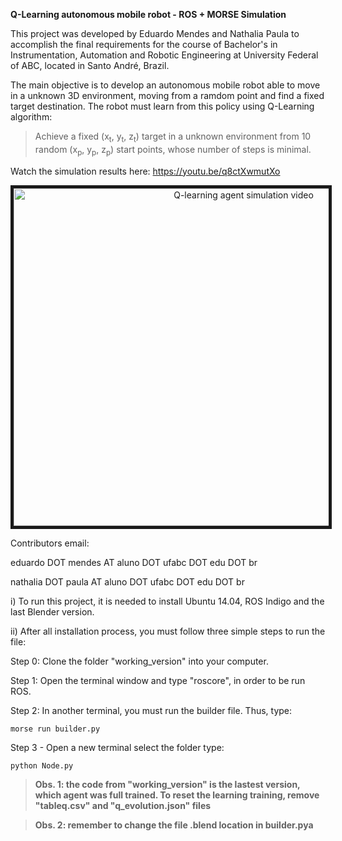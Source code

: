 
**Q-Learning autonomous mobile robot - ROS + MORSE Simulation**

This project was developed by Eduardo Mendes and Nathalia Paula to accomplish the final requirements for the course of Bachelor's in Instrumentation, Automation and Robotic Engineering at University Federal of ABC, located in Santo André, Brazil.

The main objective is to develop an autonomous mobile robot able to move in a unknown 3D environment, moving from a ramdom point and find a fixed target destination. The robot must learn from this policy using Q-Learning algorithm:

> Achieve a fixed (x<sub>t</sub>, y<sub>t</sub>, z<sub>t</sub>) target in a unknown environment from 10 random (x<sub>p</sub>, y<sub>p</sub>, z<sub>p</sub>) start points, whose number of steps is minimal.


Watch the simulation results here: https://youtu.be/q8ctXwmutXo

<center><a href="http://www.youtube.com/watch?feature=player_embedded&v=q8ctXwmutXo
" target="_blank"><img src="http://img.youtube.com/vi/q8ctXwmutXo/0.jpg" 
alt="Q-learning agent simulation video" width="720" height="540" border="5" /></a></center>

Contributors email:

eduardo DOT mendes AT aluno DOT ufabc DOT edu DOT br 

nathalia DOT paula AT aluno DOT ufabc DOT edu DOT br 

i) To run this project, it is needed to install Ubuntu 14.04, ROS Indigo and the last Blender version.

ii) After all installation process, you must follow three simple steps to run the file:

Step 0: Clone the folder "working_version" into your computer.

Step 1: Open the terminal window and type "roscore", in order to be run ROS.

Step 2: In another terminal, you must run the builder file. Thus, type:

```
morse run builder.py
```

Step 3 - Open a new terminal select the folder type:

```
python Node.py
```

> **Obs. 1: the code from "working_version" is the lastest version, which agent was full trained. To reset the learning training, remove "tableq.csv" and "q_evolution.json" files**

> **Obs. 2: remember to change the file .blend location in builder.pya**



